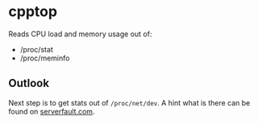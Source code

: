 # cpptop

Reads CPU load and memory usage out of:

* /proc/stat
* /proc/meminfo

## Outlook
Next step is to get stats out of `/proc/net/dev`. A hint what is there can be found on [serverfault.com](https://serverfault.com/questions/533513/how-to-get-tx-rx-bytes-without-ifconfig).